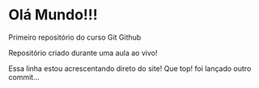 # Olá Mundo!!!
 Primeiro repositório do curso Git Github

 Repositório criado durante uma aula ao vivo!

Essa linha estou acrescentando  direto do site! Que top!
foi lançado outro commit...

